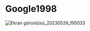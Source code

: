 # Google1998
![Ekran görüntüsü_20230526_195033](https://github.com/ismailtyy/Google1998/assets/74877119/6255469a-56bb-402d-a21f-7d446bb8d3c6)
